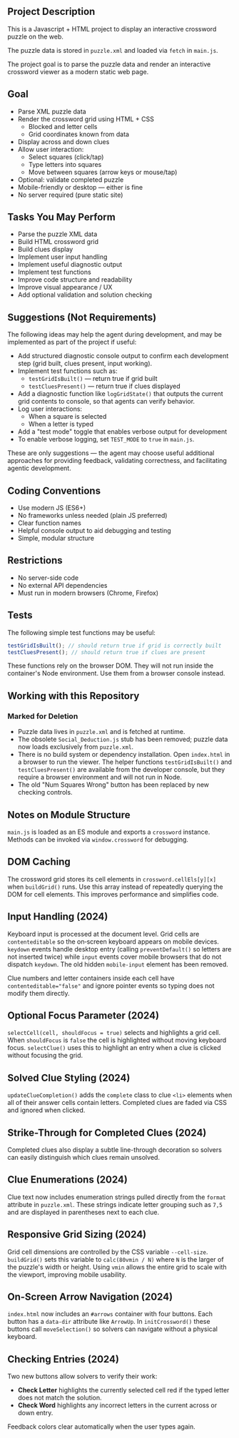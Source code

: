 ## Project Description

This is a Javascript + HTML project to display an interactive crossword puzzle on the web.

The puzzle data is stored in `puzzle.xml` and loaded via `fetch` in `main.js`.

The project goal is to parse the puzzle data and render an interactive crossword viewer as a modern static web page.

## Goal

- Parse XML puzzle data
- Render the crossword grid using HTML + CSS
    - Blocked and letter cells
    - Grid coordinates known from data
- Display across and down clues
- Allow user interaction:
    - Select squares (click/tap)
    - Type letters into squares
    - Move between squares (arrow keys or mouse/tap)
- Optional: validate completed puzzle
- Mobile-friendly or desktop — either is fine
- No server required (pure static site)

## Tasks You May Perform

- Parse the puzzle XML data
- Build HTML crossword grid
- Build clues display
- Implement user input handling
- Implement useful diagnostic output
- Implement test functions
- Improve code structure and readability
- Improve visual appearance / UX
- Add optional validation and solution checking

## Suggestions (Not Requirements)

The following ideas may help the agent during development, and may be implemented as part of the project if useful:

- Add structured diagnostic console output to confirm each development step (grid built, clues present, input working).
- Implement test functions such as:
    - `testGridIsBuilt()` — return true if grid built
    - `testCluesPresent()` — return true if clues displayed
- Add a diagnostic function like `logGridState()` that outputs the current grid contents to console, so that agents can verify behavior.
- Log user interactions:
    - When a square is selected
    - When a letter is typed
- Add a "test mode" toggle that enables verbose output for development
- To enable verbose logging, set `TEST_MODE` to `true` in `main.js`.

These are only suggestions — the agent may choose useful additional approaches for providing feedback, validating correctness, and facilitating agentic development.

## Coding Conventions

- Use modern JS (ES6+)
- No frameworks unless needed (plain JS preferred)
- Clear function names
- Helpful console output to aid debugging and testing
- Simple, modular structure

## Restrictions

- No server-side code
- No external API dependencies
- Must run in modern browsers (Chrome, Firefox)

## Tests

The following simple test functions may be useful:

```js
testGridIsBuilt(); // should return true if grid is correctly built
testCluesPresent(); // should return true if clues are present
```

These functions rely on the browser DOM. They will not run inside the
container's Node environment. Use them from a browser console instead.

## Working with this Repository

### Marked for Deletion
- Puzzle data lives in `puzzle.xml` and is fetched at runtime.
- The obsolete `Social_Deduction.js` stub has been removed; puzzle data now loads exclusively from `puzzle.xml`.
- There is no build system or dependency installation. Open `index.html` in a
  browser to run the viewer. The helper functions
  `testGridIsBuilt()` and `testCluesPresent()` are available from the
  developer console, but they require a browser environment and will not run
  in Node.
- The old "Num Squares Wrong" button has been replaced by new checking controls.

## Notes on Module Structure

`main.js` is loaded as an ES module and exports a `crossword` instance. Methods
can be invoked via `window.crossword` for debugging.

## DOM Caching

The crossword grid stores its cell elements in `crossword.cellEls[y][x]` when
`buildGrid()` runs. Use this array instead of repeatedly querying the DOM for
cell elements. This improves performance and simplifies code.

## Input Handling (2024)

Keyboard input is processed at the document level. Grid cells are
`contenteditable` so the on‑screen keyboard appears on mobile devices.
`keydown` events handle desktop entry (calling `preventDefault()` so letters are
not inserted twice) while `input` events cover mobile browsers that do not
dispatch `keydown`. The old hidden `mobile-input` element has been removed.

Clue numbers and letter containers inside each cell have `contenteditable="false"`
and ignore pointer events so typing does not modify them directly.

## Optional Focus Parameter (2024)

`selectCell(cell, shouldFocus = true)` selects and highlights a grid cell. When
`shouldFocus` is `false` the cell is highlighted without moving keyboard focus.
`selectClue()` uses this to highlight an entry when a clue is clicked without
focusing the grid.

## Solved Clue Styling (2024)

`updateClueCompletion()` adds the `complete` class to clue `<li>` elements when
all of their answer cells contain letters. Completed clues are faded via CSS and
ignored when clicked.

## Strike-Through for Completed Clues (2024)

Completed clues also display a subtle line-through decoration so solvers can
easily distinguish which clues remain unsolved.

## Clue Enumerations (2024)

Clue text now includes enumeration strings pulled directly from the
`format` attribute in `puzzle.xml`. These strings indicate letter grouping such
as `7,5` and are displayed in parentheses next to each clue.

## Responsive Grid Sizing (2024)

Grid cell dimensions are controlled by the CSS variable `--cell-size`.
`buildGrid()` sets this variable to `calc(80vmin / N)` where `N` is the larger of
the puzzle's width or height. Using `vmin` allows the entire grid to scale with
the viewport, improving mobile usability.

## On-Screen Arrow Navigation (2024)

`index.html` now includes an `#arrows` container with four buttons. Each button
has a `data-dir` attribute like `ArrowUp`. In `initCrossword()` these buttons call
`moveSelection()` so solvers can navigate without a physical keyboard.

## Checking Entries (2024)

Two new buttons allow solvers to verify their work:

- **Check Letter** highlights the currently selected cell red if the typed letter
  does not match the solution.
- **Check Word** highlights any incorrect letters in the current across or down
  entry.

Feedback colors clear automatically when the user types again.

